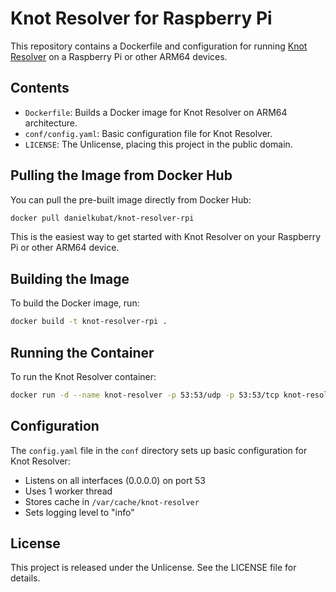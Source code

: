 # Knot Resolver for Raspberry Pi

This repository contains a Dockerfile and configuration for running [Knot Resolver](https://www.knot-resolver.cz/) on a Raspberry Pi or other ARM64 devices.

## Contents

- `Dockerfile`: Builds a Docker image for Knot Resolver on ARM64 architecture.
- `conf/config.yaml`: Basic configuration file for Knot Resolver.
- `LICENSE`: The Unlicense, placing this project in the public domain.

## Pulling the Image from Docker Hub

You can pull the pre-built image directly from Docker Hub:

```bash
docker pull danielkubat/knot-resolver-rpi
```

This is the easiest way to get started with Knot Resolver on your Raspberry Pi or other ARM64 device.

## Building the Image

To build the Docker image, run:

```bash
docker build -t knot-resolver-rpi .
```

## Running the Container

To run the Knot Resolver container:

```bash
docker run -d --name knot-resolver -p 53:53/udp -p 53:53/tcp knot-resolver-rpi
```

## Configuration

The `config.yaml` file in the `conf` directory sets up basic configuration for Knot Resolver:

- Listens on all interfaces (0.0.0.0) on port 53
- Uses 1 worker thread
- Stores cache in `/var/cache/knot-resolver`
- Sets logging level to "info"

## License

This project is released under the Unlicense. See the LICENSE file for details.
